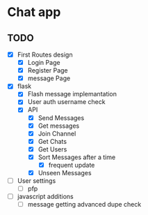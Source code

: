 # Chat app

## TODO

- [x] First Routes design
    - [x] Login Page
    - [x] Register Page
    - [x] message Page

- [x] flask
    - [x] Flash message implemantation
    - [x] User auth username check
    - [x] API
        - [x] Send Messages
        - [x] Get messages
        - [x] Join Channel
        - [x] Get Chats
        - [x] Get Users
        - [x] Sort Messages after a time
            - [x] frequent update
        - [x] Unseen Messages

- [ ] User settings
    - [ ] pfp

- [ ] javascript additions
    - [ ] message getting advanced dupe check